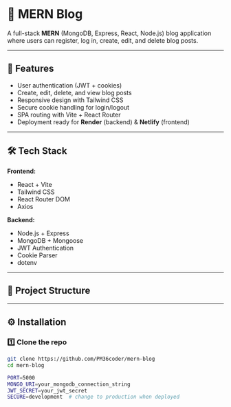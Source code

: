 
# 📝 MERN Blog

A full-stack **MERN** (MongoDB, Express, React, Node.js) blog application where users can register, log in, create, edit, and delete blog posts.

---

## 🚀 Features
- User authentication (JWT + cookies)
- Create, edit, delete, and view blog posts
- Responsive design with Tailwind CSS
- Secure cookie handling for login/logout
- SPA routing with Vite + React Router
- Deployment ready for **Render** (backend) & **Netlify** (frontend)

---

## 🛠️ Tech Stack
**Frontend:**
- React + Vite
- Tailwind CSS
- React Router DOM
- Axios

**Backend:**
- Node.js + Express
- MongoDB + Mongoose
- JWT Authentication
- Cookie Parser
- dotenv

---

## 📂 Project Structure


---

## ⚙️ Installation

### 1️⃣ Clone the repo
```bash
git clone https://github.com/PM36coder/mern-blog
cd mern-blog

PORT=5000
MONGO_URI=your_mongodb_connection_string
JWT_SECRET=your_jwt_secret
SECURE=development  # change to production when deployed

